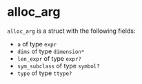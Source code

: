 <!-- This is an automatically generated file. Do not edit it manually. -->
# alloc_arg

`alloc_arg` is a struct with the following fields:

- `a` of type `expr`
- `dims` of type `dimension*`
- `len_expr` of type `expr?`
- `sym_subclass` of type `symbol?`
- `type` of type `ttype?`
